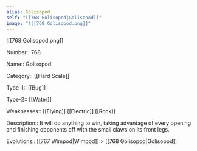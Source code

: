 ```yaml
---
alias: Golisopod
self: "[[768 Golisopod|Golisopod]]"
image: "![[768 Golisopod.png]]"
---
```


![[768 Golisopod.png]]


Number:: 768

Name:: Golisopod

Category:: [[Hard Scale]]

Type-1:: [[Bug]]

Type-2:: [[Water]]

Weaknesses:: [[Flying]] [[Electric]] [[Rock]]

Description:: It will do anything to win, taking advantage of every opening and finishing opponents off with the small claws on its front legs.

Evolutions:: [[767 Wimpod|Wimpod]] > [[768 Golisopod|Golisopod]]
